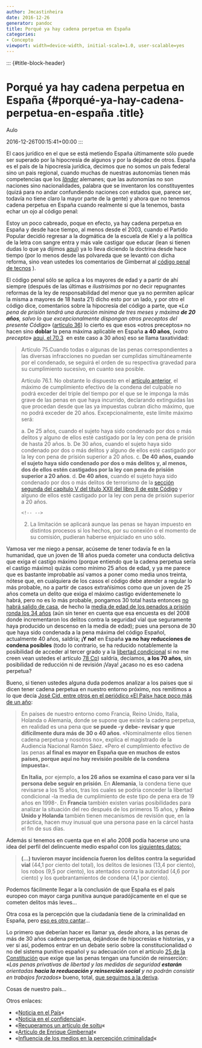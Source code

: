 ```yaml
---
author: Jmcastinheira
date: 2016-12-26
generator: pandoc
title: Porqué ya hay cadena perpetua en España
categories:
- Concepto
viewport: width=device-width, initial-scale=1.0, user-scalable=yes
---
```


::: {#title-block-header}
# Porqué ya hay cadena perpetua en España {#porqué-ya-hay-cadena-perpetua-en-españa .title}

Aulo

2016-12-26T00:15:41+00:00
:::

El caos jurídico en el que se está metiendo España últimamente sólo
puede ser superado por la hipocresía de algunos y por la dejadez de
otros. España es el país de la hipocresía jurídica, decimos que no somos
un país federal sino un pais regional, cuando muchas de nuestras
autonomías tienen más competencias que los
[*länder*](http://es.wikipedia.org/wiki/Alemania#Estados) alemanes; que
las autonomías no son naciones sino nacionalidades, palabra que se
inventaron los constituyentes (quizá para no andar confundiendo naciones
con estados que, parece ser, todavía no tiene claro la mayor parte de la
gente) y ahora que no tenemos cadena perpetua en España cuando realmente
si que la tenemos, basta echar un ojo al código penal:

Estoy un poco cabreado, poque en efecto, ya hay cadena perpetua en
España y desde hace tiempo, al menos desde el 2003, cuando el Partido
Popular decidió regresar a la dogmática de la escuela de Kiel y a la
política de la letra con sangre entra y más vale castigar que educar
(lean si tienen dudas lo que ya dijimos
[aqui](http://entelequia.bligoo.com/content/view/665896/Caamano-y-el-derecho-penal-del-enemigo.html))
ya lo lleva diciendo la doctrina desde hace tiempo (por lo menos desde
las polvareda que se levantó con dicha reforma, sino vean ustedes los
comentarios de Gimbernat al [código penal de
tecnos](http://www.tecnos.es/cgi-bin/index5.pl?id_sello_editorial_web=12&id_criterio=1000008&salto=0&adelante=1&id_clase=10445#)
).

El código penal sólo se aplica a los mayores de edad y a partir de ahí
siempre (después de las últimas e *ilustrísimas* por no decir
repugnantes reformas de la ley de responsabilidad del menor que ya no
permiten aplicar la misma a mayores de 18 hasta 21) dicho esto por un
lado, y por otro el código dice, comentarios sobre la hipocresía del
código a parte, que «*La pena de prisión tendrá una duración mínima de
tres meses y máxima **de 20 años**, salvo lo que excepcionalmente
dispongan otros preceptos del presente Código*» ([artículo
36](http://noticias.juridicas.com/base_datos/Penal/lo10-1995.l1t3.html#a36))
lo cierto es que esos «otros preceptos» no hacen sino **doblar** la pena
máxima aplicable en España **a 40 años**, («*otro precepto*» [aqui, el
70.3](http://noticias.juridicas.com/base_datos/Penal/lo10-1995.l1t3.html#a70) 
en este caso a 30 años) eso se llama taxatividad:

> Artículo 75.Cuando todas o algunas de las penas correspondientes a las
> diversas infracciones no puedan ser cumplidas simultáneamente por el
> condenado, se seguirá el orden de su respectiva gravedad para su
> cumplimiento sucesivo, en cuanto sea posible.
>
> Artículo 76.1. No obstante lo dispuesto en el [artículo
> anterior](http://noticias.juridicas.com/base_datos/Penal/lo10-1995.l1t3.html#a75),
> el máximo de cumplimiento efectivo de la condena del culpable no podrá
> exceder del triple del tiempo por el que se le imponga la más grave de
> las penas en que haya incurrido, declarando extinguidas las que
> procedan desde que las ya impuestas cubran dicho máximo, que no podrá
> exceder de 20 años. Excepcionalmente, este límite máximo será:
>
> a.  De 25 años, cuando el sujeto haya sido condenado por dos o más
>     delitos y alguno de ellos esté castigado por la ley con pena de
>     prisión de hasta 20 años.
> b.  De 30 años, cuando el sujeto haya sido condenado por dos o más
>     delitos y alguno de ellos esté castigado por la ley con pena de
>     prisión superior a 20 años.
> c.  **De 40 años, cuando el sujeto haya sido condenado por dos o más
>     delitos y, al menos, dos de ellos estén castigados por la ley con
>     pena de prisión superior a 20 años**.
> d.  **De 40 años**, cuando el sujeto haya sido condenado por dos o más
>     delitos de terrorismo de la [sección segunda del capítulo V del
>     título XXII del libro II de este
>     Código](http://noticias.juridicas.com/base_datos/Penal/lo10-1995.l2t22.html#c5s2)
>     y alguno de ellos esté castigado por la ley con pena de prisión
>     superior a 20 años.
>
> ```{=html}
> <!-- -->
> ```
> 2.  La limitación se aplicará aunque las penas se hayan impuesto en
>     distintos procesos si los hechos, por su conexión o el momento de
>     su comisión, pudieran haberse enjuiciado en uno sólo.

Vamosa ver me niego a pensar, acúseme de tener todavía fe en la
humanidad, que un joven de 18 años pueda cometer una conducta delictiva
que exiga el castigo máximo (porque entiendo que la cadena perpetua
sería el castigo máximo) quizás como mínimo 25 años de edad, y ya me
parece que es bastante improbable así vamos a poner como media unos
treinta, nótese que, en cualquiera de los casos el código debe atender a
regular lo más probable, no a partir de casos extrañísimos como que un
joven de 25 años cometa un delito que exiga el máximo castigo
evidentemenete lo habrá, pero no es lo más probable, pongamos 30 total
hasta entonces [no habrá salido de
casa](http://www.20minutos.es/noticia/131374/0/jovenes/vivienda/sueldo/),
de hecho la [media de edad de los penados a prisión ronda los 34
años](http://www.rioja2.com/n-51868-501-Crecen_Espana_delitos_numero_penados)
(aún sin tener en cuenta que esa encuesta es del 2008 donde
incrementaron los delitos contra la seguridad vial que seguramente haya
producido un descenso en la media de edad); pues una persona de 30 que
haya sido condenada a la pena máxima del código Español, actualmente 40
años, saldría; **¡Y no!** en España **ya no hay reducciones de condena
posibles** (todo lo contrario, se ha reducido notablemente la
posibilidad de acceder al tercer grado y a la [libertad
condicional](http://noticias.juridicas.com/base_datos/Penal/lo10-1995.l1t3.html#a90)
si no me creen vean ustedes el artículo [78
Cp](http://noticias.juridicas.com/base_datos/Penal/lo10-1995.l1t3.html#a78))
saldría, decíamos, **a los 70 años**, sin posibilidad de reducción ni de
revisión ¡Vaya! ¿acaso no es eso cadena perpetua?

Bueno, si tienen ustedes alguna duda podemos analizar a los paises que
si dicen tener cadena perpetua en nuestro entorno próximo, nos remitimos
a lo que decía [José Cid, entre otros en el periódico «El País» hace
poco más de un
año](http://www.elpais.com/articulo/sociedad/Cadena/perpetua/Peor/anos/carcel/elpepisoc/20090225elpepisoc_1/Tes):

> En países de nuestro entorno como Francia, Reino Unido, Italia,
> Holanda o Alemania, donde se supone que existe la cadena perpetua, en
> realidad es una pena que **se puede -y debe- revisar y que
> difícilmente dura más de 30 o 40 años**. «Nominalmente ellos tienen
> cadena perpetua y nosotros no», explica el magistrado de la Audiencia
> Nacional Ramón Sáez. «Pero el cumplimiento efectivo de las penas **al
> final es mayor en España que en muchos de estos países, porque aquí no
> hay revisión posible de la condena impuesta**«.
>
> **En Italia,** por ejemplo, **a los 26 años se examina el caso para
> ver si la persona debe seguir en prisión**. En **Alemania**, la
> condena tiene que revisarse a los 15 años, tras los cuales se podría
> conceder la libertad condicional -la media de cumplimiento de este
> tipo de pena era de 19 años en 1998-. En **Francia** también existen
> varias posibilidades para analizar la situación del reo después de los
> primeros 15 años, y **Reino Unido y Holanda** también tienen
> mecanismos de revisión que, en la práctica, hacen muy inusual que una
> persona pase en la cárcel hasta el fin de sus días.

Además si tenemos en cuenta que en el año 2008 podía hacerse uno una
idea del perfil del delincuente medio español con los [siguientes
datos:](http://www.rioja2.com/n-51868-501-Crecen_Espana_delitos_numero_penados)

> **(...) tuvieron mayor incidencia fueron los delitos contra la
> seguridad vial** (44,1 por ciento del total), los delitos de lesiones
> (13,4 por ciento), los robos (9,5 por ciento), los atentados contra la
> autoridad (4,6 por ciento) y los quebrantamientos de condena (4,1 por
> ciento).

Podemos fácilmente llegar a la conclusión de que España es el país
europeo con mayor carga punitiva aunque paradójicamente en el que se
cometen delitos más leves...

Otra cosa es la percepción que la ciudadanía tiene de la criminalidad en
España, pero [eso es otro
cantar](http://criminet.ugr.es/recpc/07/recpc07-09.pdf)...

Lo primero que deberían hacer es llamar ya, desde ahora, a las penas de
más de 30 años cadena perpetua, dejándose de hipocresías e historias, y
a ver si así, podemos entrar en un debate serio sobre la
constitucionalidad o no del sistema punitivo español y su adecuación con
el artículo [25 de la
Constitución](http://noticias.juridicas.com/base_datos/Admin/constitucion.t1.html#a25)
que exige que las penas tengan una función de reinserción: «*Las penas
privativas de libertad y las medidas de seguridad **estarán** orientadas
**hacia la reeducación y reinserción social** y no podrán consistir en
trabajos forzados*» bueno, total, [que seguimos a la
deriva](http://entelequia.bligoo.com/content/view/665896/Caamano-y-el-derecho-penal-del-enemigo.html#content-top).

Cosas de nuestro país...

Otros enlaces:

-   «[Noticia en el
    País](http://www.elpais.com/articulo/sociedad/Cadena/perpetua/Peor/anos/carcel/elpepisoc/20090225elpepisoc_1/Tes)«
-   «[Noticia en el
    confidencial](http://www.elconfidencial.com/cache/2009/03/09/sociedad_11_expertos_advierten_cadena_perpetua_existe_espana_forma.html)«.
-   «[Recuperamos un artículo de
    soitu](http://www.soitu.es/soitu/2009/02/22/actualidad/1235295471_808759.html)«
-   «[Artículo de Enrique
    Gimbernat](http://reggio.wordpress.com/2009/01/22/la-insoportable-gravedad-del-codigo-penal-i-de-enrique-gimbernat-en-el-mundo/)«
-   «[Influencia de los medios en la percepción
    criminalidad](http://criminet.ugr.es/recpc/07/recpc07-09.pdf)«
